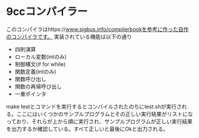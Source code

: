 # 9ccコンパイラー
このコンパイラはhttps://www.sigbus.info/compilerbookを参考に作った自作のコンパイラです。
実装されている機能は以下の通り
- 四則演算
- ローカル変数(intのみ)
- 制御構文(if for while)
- 関数定義(intのみ)
- 関数呼び出し
- 関数の再帰呼び出し
- 一重ポインタ


make testとコマンドを実行するとコンパイルされたのちにtest.shが実行される。ここにはいくつかのサンプルプログラムとその正しい実行結果がリストになっており、それらが上から順に実行され、サンプルプログラムが正しい実行結果を出力するか確認している。すべて正しいと最後にOkと出力される。